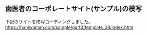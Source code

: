 ## 歯医者のコーポレートサイト(サンプル)の模写
下記のサイトを模写コーディングしました。
<br>
https://haniwaman.com/sample/part3/template_08/index.html
